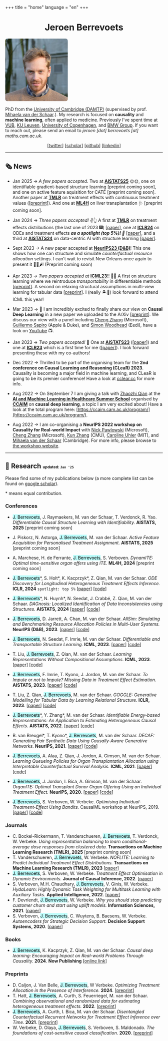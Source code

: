 +++ 
title = "home" 
language = "en" 
+++


<center>

# Jeroen Berrevoets

</center>


<div>


<div class="profile-pic">
<img style="border-radius: 5pt;" src="/jeroen_square.jpg" >
</div>

<div class="bio">

PhD from the [University of Cambridge (DAMTP)](https://damtp.cam.ac.uk) (supervised by prof. [Mihaela van der Schaar](https://www.vanderschaar-lab.com/prof-mihaela-van-der-schaar/).). My research is focused on __causality__ and __machine learning__, often applied to medicine. Previously I've spent time at [VUB](https://www.vub.be/en), [KU Leuven](https://www.kuleuven.be/english/kuleuven/index.html), [University of Copenhagen](https://www.math.ku.dk/english/), and [BMW Group](https://www.bmw.com/en/index.html). If you want to reach out, please send an email to _jeroen [dot] berrevoets [at] maths.cam.ac.uk_.

</div>


<div style="text-align: center;">

[[twitter](http://twitter.com/j_berrevoets?lang=en-GB)] [[scholar](https://scholar.google.be/citations?hl=en&user=Bq1dFNQAAAAJ)]  [[github](https://github.com/jeroenbe)] [[linkedin](https://www.linkedin.com/in/jeroenberrevoets/)]


</div>



</div>









<hr/>

## 🗞️ News
* <span class="date">Jan 2025</span> &#8594; _A few papers accepted._ Two at [**AISTATS25**](https://aistats.org/aistats2025/) 🌞🌞, one on identifiable gradient-based structure learning [preprint coming soon], and one on active feature aquisition for CATE [preprint coming soon]. Another paper at [**TMLR**](https://jmlr.org/tmlr/) on treatment effects with continuous treatment values ([[preprint]](https://arxiv.org/abs/2309.03731)). And one at [**ML4H**](https://ahli.cc/ml4h/) on liver transplantation 🩺 [preprint coming soon].

* <span class="date">Jan 2024</span> &#8594; _Three papers accepted!_ ✌️👆 A first at [**TMLR**](https://jmlr.org/tmlr/) on treatment effects distributions (the last one of 2023 🎆) [[paper](https://openreview.net/forum?id=EjqopDxLbG)], one at [**ICLR24**]((https://iclr.cc/)) on ODEs and treatment effects **_as a spotlight (top 5%)! 🔦_** [[paper](https://openreview.net/forum?id=pxI5IPeWgW)], and a third at [**AISTATS24**](http://aistats.org/aistats2024/) on data-centric AI with structure learning [[paper](https://proceedings.mlr.press/v238/huynh24a.html)].

* <span class="date">Sept 2023</span> &#8594; A new paper accepted at [**NeurIPS23 (D&B)**](https://neurips.cc)! This one shows how one can structure and simulate _counterfactual resource allocation_ settings. I can't wait to revisit New Orleans once again to present it 🐊🎺🌶️! (Preprint coming soon)

* <span class="date">Apr 2023</span> &#8594; _Two papers accepted at_ [**ICML23**](https://icml.cc)!! 🌺🌺 A first on structure learning where we reintroduce _transportability_ in differentiable methods [[preprint](https://arxiv.org/abs/2206.06354)]. A second on relaxing structural assumptions in multi-view learning for tabular data [[preprint](https://arxiv.org/abs/2305.19726)]. I (really 🏝️🥥) look forward to attend ICML this year!

* <span class="date">Mar 2023</span> &#8594; 🤩 I am incredibly excited to finally share our view on **Causal Deep Learning** in a new paper we uploaded to the ArXiv [[preprint](https://arxiv.org/abs/2303.02186)]. We discuss our view with a panel including [Cheng Zhang](https://cheng-zhang.org) (Microsoft), [Guillermo Sapiro](https://ece.duke.edu/faculty/guillermo-sapiro) (Apple & Duke), and [Simon Woodhead](https://www.linkedin.com/in/simon-woodhead?originalSubdomain=uk) (Eedi), have a look on [YouTube](https://www.youtube.com/watch?v=oYnBMj_VjPI) 📺.

* <span class="date">Jan 2023</span> &#8594; _Two papers accepted!_ 🥳 One at [**AISTATS23**](https://virtual.aistats.org/Conferences/2023) ([[paper](https://proceedings.mlr.press/v206/berrevoets23a.html)]) and one at [**ICLR23**](https://iclr.cc/) which is a first time for me ([[paper](https://openreview.net/forum?id=fPVRcJqspu)]). I look forward presenting these with my co-authors!

* <span class="date">Dec 2022</span> &#8594; Thrilled to be part of the organising team for the __2nd conference on Causal Learning and Reasoning (CLeaR) 2023__. Causality is becoming a major field in machine learning, and CLeaR is going to be its premier conference! Have a look at [cclear.cc](https://cclear.cc) for more info.

* <span class="date">Aug 2022</span> &#8594; On September 7 I am giving a talk with [Zhaozhi Qian](https://twitter.com/qianzhaozhi) at the [__AI and Machine Learning in Healthcare Summer School__](https://ccaim.cam.ac.uk/summer-school/) organised by [__CCAIM__](https://ccaim.cam.ac.uk) on __causal deep learning__, a topic I am very excited about! Have a look at the total program here: [https://ccaim.cam.ac.uk/program/](https://ccaim.cam.ac.uk/program/).

* <span class="date">Aug 2022</span> &#8594; I am co-organising a __NeurIPS 2022 workshop on Causality for Real-world Impact__ with [Nick Pawlowski](http://nickpawlowski.de) (Microsoft), [Cheng Zhang](https://cheng-zhang.org) (Microsoft), [Kun Zhang](https://www.cmu.edu/dietrich/philosophy/people/faculty/zhang.html) (CMU), [Caroline Uhler](https://www.carolineuhler.com) (MIT), and [Mihaela van der Schaar](https://www.vanderschaar-lab.com/prof-mihaela-van-der-schaar/) (Cambridge). For more info, please browse to [the workshop website](https://cml-4-impact.vanderschaar-lab.com).

<hr/>

## 🧪 Research <small><small><small>updated: `Jan '25`</small></small></small>

Please find some of my publications below (a more complete list can be found on [google scholar](https://scholar.google.be/citations?hl=en&user=Bq1dFNQAAAAJ)). 

\* means equal contribution.

### Conferences
* <mark style="background-color: #bbfdfb;">J. Berrevoets</mark>\, J. Raymaekers, M. van der Schaar, T. Verdonck, R. Yao. _Differentiable Causal Structure Learning with Identifiability._ __AISTATS, 2025__ [preprint coming soon]

* J. Piskorz, N. Astorga, <mark style="background-color: #bbfdfb;">J. Berrevoets</mark>\, M. van der Schaar. _Active Feature Acquisition for Personalised Treatment Assignment._ __AISTATS, 2025__ [preprint coming soon]

* A. Marchese, H. de Ferrante, <mark style="background-color: #bbfdfb;">J. Berrevoets</mark>\, S. Verboven. _DynamITE: Optimal time-sensitive organ offers using ITE._ __ML4H, 2024__ [preprint coming soon]

* <mark style="background-color: #bbfdfb;">J. Berrevoets</mark>\*, S. Holt\*, K. Kacprzyk\*, Z. Qian, M. van der Schaar. _ODE Discovery for Longitudinal Heterogeneous Treatment Effects Inference._ __ICLR, 2024__ `spotlight: top 5%`  [[paper](https://openreview.net/forum?id=pxI5IPeWgW)] [[code](https://github.com/samholt/ODE-Discovery-for-Longitudinal-Heterogeneous-Treatment-Effects-Inference)]

* <mark style="background-color: #bbfdfb;">J. Berrevoets</mark>\*, N. Huynh\*, N. Seedat, J. Crabbé, Z. Qian, M. van der Schaar. _DAGnosis: Localized Identification of Data Inconsistencies using Structures._ __AISTATS, 2024__ [[paper](https://proceedings.mlr.press/v238/huynh24a.html)] [[code](https://github.com/nicolashuynh/DAGNOSIS)]

* <mark style="background-color: #bbfdfb;">J. Berrevoets</mark>, D. Jarrett, A. Chan, M. van der Schaar. _AllSim: Simulating and Benchmarking Resource Allocation Policies in Multi-User Systems._ __NeurIPS (D&B), 2023__. [[paper](https://openreview.net/forum?id=wiw5mnja8W)] [[code](https://github.com/jeroenbe/allsim)]

* <mark style="background-color: #bbfdfb;">J. Berrevoets</mark>, N. Seedat, F. Imrie, M. van der Schaar. _Differentiable and Transportable Structure Learning._ __ICML, 2023__. [[paper](https://proceedings.mlr.press/v202/berrevoets23a.html)] [[code](https://github.com/jeroenbe/d-struct)]

* T. Liu, <mark style="background-color: #bbfdfb;">J. Berrevoets</mark>, Z. Qian, M. van der Schaar. _Learning Representations Without Compositional Assumptions._ __ICML, 2023__. [[paper](https://proceedings.mlr.press/v202/liu23c.html)] [[code](https://github.com/tennisonliu/LEGATO)]

* <mark style="background-color: #bbfdfb;">J. Berrevoets</mark>, F. Imrie, T. Kyono, J. Jordon, M. van der Schaar. _To Impute or not to Impute? Missing Data in Treatment Effect Estimation._  __AISTATS, 2023__. [[paper](https://proceedings.mlr.press/v206/berrevoets23a.html)] [[code](https://github.com/jeroenbe/mcm)]

* T. Liu, Z. Qian, <mark style="background-color: #bbfdfb;">J. Berrevoets</mark>, M. van der Schaar. _GOGGLE: Generative Modelling for Tabular Data by Learning Relational Structure._ __ICLR, 2023__. [[paper](https://openreview.net/forum?id=fPVRcJqspu)] [[code](https://github.com/vanderschaarlab/GOGGLE)]

* <mark style="background-color: #bbfdfb;">J. Berrevoets</mark>\*, Y. Zhang\*, M. van der Schaar. _Identifiable Energy-based Representations: An Application to Estimating Heterogeneous Causal Effects._ __AISTATS, 2022__. [[paper](https://proceedings.mlr.press/v151/zhang22b.html)] [[code](https://github.com/jeroenbe/ebm-for-cate)]

* B. van Breugel\*, T. Kyono\*, <mark style="background-color: #bbfdfb;">J. Berrevoets</mark>, M. van der Schaar. _DECAF: Generating Fair Synthetic Data Using Causally-Aware Generative Networks._ __NeurIPS, 2021__. [[paper](https://proceedings.neurips.cc/paper/2021/hash/ba9fab001f67381e56e410575874d967-Abstract.html)] [[code](https://github.com/trentkyono/DECAF)]

* <mark style="background-color: #bbfdfb;">J. Berrevoets</mark>, A. Alaa, Z. Qian, J. Jordon, A. Gimson, M. van der Schaar. _Learning Queueing Policies for Organ Transplantation Allocation using Interpretable Counterfactual Survival Analysis._ __ICML, 2021__. [[paper](https://proceedings.mlr.press/v139/berrevoets21a.html)] [[code](https://github.com/jeroenbe/organsync)]

* <mark style="background-color: #bbfdfb;">J. Berrevoets</mark>, J. Jordon, I. Bica, A. Gimson, M. van der Schaar. _OrganITE: Optimal Transplant Donor Organ Offering Using an Individual Treatment Effect._ __NeurIPS, 2020__. [[paper](https://proceedings.neurips.cc/paper/2020/hash/e7c573c14a09b84f6b7782ce3965f335-Abstract.html)] [[code](https://github.com/jeroenbe/organsync/blob/main/src/organsync/policies/policy.py#L475)]

* <mark style="background-color: #bbfdfb;">J. Berrevoets</mark>, S. Verboven, W. Verbeke. _Optimising Individual-Treatment-Effect Using Bandits._ CausalML workshop at NeurIPS, 2019. [[paper](https://arxiv.org/abs/1910.07265)] [[code](https://github.com/vub-dl/u-cmab)]

### Journals

* C. Bockel-Rickermann, T. Vanderschueren, <mark style="background-color: #bbfdfb;">J. Berrevoets</mark>, T. Verdonck, W. Verbeke. _Using representation balancing to learn conditional-average dose responses from clustered data._ __Transactions on Machine Learning Research (TMLR), 2025__ [preprint coming soon]
* T. Vanderschueren, <mark style="background-color: #bbfdfb;">J. Berrevoets</mark>, W. Verbeke. _NOFLITE: Learning to Predict Individual Treatment Effect Distributions._ __Transactions on Machine Learning Research (TMLR), 2023__ [[paper](https://openreview.net/forum?id=EjqopDxLbG)]
* <mark style="background-color: #bbfdfb;">J. Berrevoets</mark>, S. Verboven, W. Verbeke. _Treatment Effect Optimisation in Dynamic Environments._ __Journal of Causal Inference, 2022__. [[paper](https://www.degruyter.com/document/doi/10.1515/jci-2020-0009/html)]
* S. Verboven, M.H. Chaudhary, <mark style="background-color: #bbfdfb;">J. Berrevoets</mark>, V. Ginis, W. Verbeke. _HydaLearn: Highly Dynamic Task Weighting for Multitask Learning with Auxiliary Tasks._ __Applied Intelligence, 2022__. [[paper](https://link.springer.com/article/10.1007/s10489-022-03695-x)] 
* F. Devriendt, <mark style="background-color: #bbfdfb;">J. Berrevoets</mark>, W. Verbeke. _Why you should stop predicting customer churn and start using uplift models._ __Information Sciences, 2021__. [[paper](https://www.sciencedirect.com/science/article/pii/S0020025519312022)]
* S. Verboven, <mark style="background-color: #bbfdfb;">J. Berrevoets</mark>, C. Wuytens, B. Baesens, W. Verbeke. _Autoencoders for Strategic Decision Support._ __Decision Support Systems, 2020__. [[paper](https://www.sciencedirect.com/science/article/pii/S0167923620301779)]

### Books

* <mark style="background-color: #bbfdfb;">J. Berrevoets</mark>, K. Kacprzyk, Z. Qian, M. van der Schaar. _Causal deep learning: Encouraging Impact on Real-world Problems Through Causality._ __2024__. __Now Publishing__ [[online link](https://nowpublishers.com/article/Details/SIG-123)]


### Preprints

* D. Caljon, J. Van Belle, <mark style="background-color: #bbfdfb;">J. Berrevoets</mark>, W Verbeke. _Optimizing Treatment Allocation in the Presence of Interference._ __2024__. [[preprint](https://arxiv.org/abs/2410.00075)]
* T. Hatt, <mark style="background-color: #bbfdfb;">J. Berrevoets</mark>, A. Curth, S. Feuerriegel, M. van der Schaar. _Combining observational and randomized data for estimating heterogeneous treatment effects._ __2022__. [[preprint](https://arxiv.org/abs/2202.12891)]
* <mark style="background-color: #bbfdfb;">J. Berrevoets</mark>, A. Curth, I. Bica, M. van der Schaar. _Disentangled Counterfactual Recurrent Networks for Treatment Effect Inference over Time._ __2021__. [[preprint](https://arxiv.org/abs/2112.03811)]
* W. Verbeke, D. Olaya, <mark style="background-color: #bbfdfb;">J. Berrevoets</mark>, S. Verboven, S. Maldonado. _The foundations of cost-sensitive causal classification._ __2020__. [[preprint](https://arxiv.org/abs/2007.12582)]
